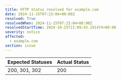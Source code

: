 ```yaml
---
title: HTTP Status resolved for example.com
date: 2024-11-15T07:23:04+00:00Z
resolved: True
resolvedWhen: 2024-11-15T07:23:04+00:00Z
resolvedStartTime: 2024-10-25T21:09:43.191474+00:00
severity: notice
affected:
  - example.com
section: issue
---
```


| Expected Statuses | Actual Status  |
|-------------------|----------------|
| 200, 301, 302 | 200 |
